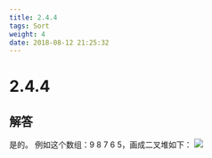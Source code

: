 ```yaml
---
title: 2.4.4
tags: Sort
weight: 4
date: 2018-08-12 21:25:32
---
```


# 2.4.4


## 解答

是的。
例如这个数组：9 8 7 6 5，画成二叉堆如下：
![](/resources/2.4.4/1.png)
